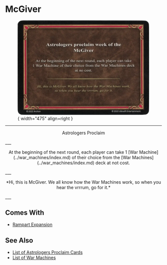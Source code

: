 # McGiver

<figure markdown="span">

![McGiver](../assets/astrologers_proclaim-mcgiver.webp){ width="475" align=right }

</figure>

___
<p style="text-align: center;" markdown>Astrologers Proclaim</p>
___
<p style="text-align: center;" markdown>At the beginning of the next round, each player can take 1 [War Machine](../war_machines/index.md) of their choice from the [War Machines](../war_machines/index.md) deck at not cost.</p>
___
<p style="text-align: center;" markdown>*Hi, this is McGiver. We all know how the War Machines work, so when you hear the vrrrum, go for it.*</p>
___


## Comes With

- [Rampart Expansion](../content.md)


## See Also

- [List of Astrologers Proclaim Cards](index.md)
- [List of War Machines](../war_machines/index.md)
